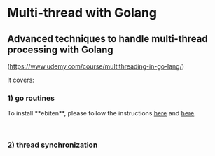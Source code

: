 # Multi-thread with Golang
## Advanced techniques to handle multi-thread processing with Golang
(https://www.udemy.com/course/multithreading-in-go-lang/)

It covers:
### 1) go routines </br>
  <p>To install **ebiten**, please follow the instructions <a href="https://ebiten.org/documents/install.html?os=linux#Go">here</a> and <a href="https://ebiten.org/documents/install.html?os=linux">here</a> </p>
</br>

### 2) thread synchronization </br>
